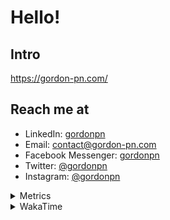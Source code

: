 # Hello!

## Intro

<https://gordon-pn.com/>

## Reach me at

- LinkedIn: [gordonpn](https://www.linkedin.com/in/gordonpn/)
- Email: [contact@gordon-pn.com](mailto:contact@gordon-pn.com)
- Facebook Messenger: [gordonpn](https://www.messenger.com/t/Gordonpn)
- Twitter: [@gordonpn](https://twitter.com/Gordonpn)
- Instagram: [@gordonpn](https://www.instagram.com/gordonpn/)

<details>
  <summary>Metrics</summary>

  <img align="center" src="https://github.com/gordonpn/gordonpn/blob/master/github-metrics.svg" alt="GitHub Metrics">

</details>

<details>
  <summary>WakaTime</summary>

  <!--START_SECTION:waka-->
📊 **This Week I Spent My Time On** 

```text
💬 Programming Languages: 
Java                     19 hrs 32 mins      ████████████░░░░░░░░░░░░░   46.07 % 
Other                    16 hrs 26 mins      ██████████░░░░░░░░░░░░░░░   38.77 % 
CSS                      2 hrs               █░░░░░░░░░░░░░░░░░░░░░░░░   04.76 % 
JavaScript               1 hr 55 mins        █░░░░░░░░░░░░░░░░░░░░░░░░   04.53 % 
Bash                     34 mins             ░░░░░░░░░░░░░░░░░░░░░░░░░   01.37 % 

🔥 Editors: 
Chrome                   19 hrs 35 mins      ████████████░░░░░░░░░░░░░   46.21 % 
IntelliJ IDEA            8 hrs 45 mins       █████░░░░░░░░░░░░░░░░░░░░   20.65 % 
iTerm2                   7 hrs 52 mins       █████░░░░░░░░░░░░░░░░░░░░   18.59 % 
Slack                    3 hrs 5 mins        ██░░░░░░░░░░░░░░░░░░░░░░░   07.29 % 
VS Code                  1 hr 6 mins         █░░░░░░░░░░░░░░░░░░░░░░░░   02.63 % 
```


 Last Updated on 12/04/2025 10:22:46 UTC
<!--END_SECTION:waka-->
</details>
